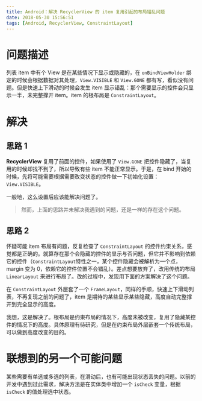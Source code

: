 ```yaml
---
title: Android：解决 RecyclerView 的 item 复用引起的布局错乱问题
date: 2018-05-30 15:56:51
tags: [Android, RecyclerView, ConstraintLayout]
---
```

# 问题描述
列表 item 中有个 View 是在某些情况下显示或隐藏的，在 `onBindViewHolder` 绑定的时候会根据数据对其处理，`View.VISIBLE` 和 `View.GONE` 都有写，看似没有问题。但是快速上下滑动的时候会发生 item 显示错乱：那个需要显示的控件会只显示一半，未完整撑开 item。item 的根布局是 `ConstraintLayout`。

<!--more-->

# 解决

## 思路 1
**RecyclerView** 复用了前面的控件，如果使用了 `View.GONE` 把控件隐藏了，当复用的时候却找不到了，所以导致有些 item 不能正常显示。于是，在 bind 开始的时候，先将可能需要根据需要改变状态的控件做一下初始化设置：`View.VISIBLE`。

一般地，这么设置后应该能解决问题了。

> 然而，上面的思路并未解决我遇到的问题，还是一样的存在这个问题。

## 思路 2
怀疑可能 item 布局有问题，反复检查了 `ConstraintLayout` 的控件约束关系，感觉都是正确的。就算存在那个会隐藏的控件的显示与否问题，但它并不影响到依赖它的控件（`ConstraintLayout`特性之一，某个控件隐藏会被解析为一个点，margin 变为 0，依赖它的控件位置不会错乱）。差点想要放弃了，改用传统的布局 `LinearLayout` 来进行布局了。改的过程中，发现用下面的方案解决了这个问题。

在 `ConstraintLayout` 外层套了一个 `FrameLayout`，同样的手顺，快速上下滑动列表，不再复现之前的问题了，item 是期待的某些显示某些隐藏，高度自动完整撑开到完全显示的高度。

我想，这是解决了。根布局是约束布局的情况下，高度未被改变，复用了隐藏某控件的情况下的高度。具体原理有待研究，但是在约束布局外层嵌套一个传统布局，可以做到高度改变的目的。

# 联想到的另一个可能问题
某些需要有单选或多选的列表，在滑动后，也有可能出现状态丢失的问题。以前的开发中遇到过此需求，解决方法是在实体类中增加一个 `isCheck` 变量，根据 `isCheck` 的值处理选中状态。
